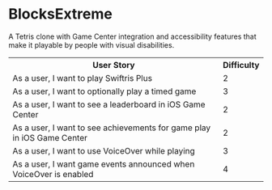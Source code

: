 # BlocksExtreme

A Tetris clone with Game Center integration and accessibility features that make it playable by people with visual disabilities.

<table class="tg">
  <tr>
    <th class="tg-yw4l">User Story</th>
    <th class="tg-yw4l">Difficulty</th>
  </tr>
  <tr>
    <td class="tg-yw4l">As a user, I want to play Swiftris Plus</td>
    <td class="tg-yw4l">2</td>
  </tr>
  <tr>
    <td class="tg-yw4l">As a user, I want to optionally play a timed game</td>
    <td class="tg-yw4l">3</td>
  </tr>
  <tr>
    <td class="tg-yw4l">As a user, I want to see a leaderboard in iOS Game Center</td>
    <td class="tg-yw4l">2</td>
  </tr>
  <tr>
    <td class="tg-yw4l">As a user, I want to see achievements for game play in iOS Game Center</td>
    <td class="tg-yw4l">2</td>
  </tr>
  <tr>
    <td class="tg-yw4l">As a user, I want to use VoiceOver while playing</td>
    <td class="tg-yw4l">3</td>
  </tr>
  <tr>
    <td class="tg-yw4l">As a user, I want game events announced when VoiceOver is enabled</td>
    <td class="tg-yw4l">4</td>
  </tr>
</table>
